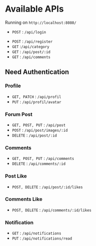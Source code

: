 # Available APIs

Running on `http://localhost:8080/`

- `POST` : `/api/login`
<!-- - `POST` : `/api/logout` -->
- `POST` : `/api/register`
- `GET` :`/api/category`
- `GET` : `/api/post/:id`
- `GET` : `/api/comments`

## Need Authentication
### Profile
- `GET, PATCH` : `/api/profil`
- `PUT` : `/api/profil/avatar`

### Forum Post
- `GET, POST, PUT` : `/api/post`
- `POST` : `/api/post/images/:id`
- `DELETE` : `/api/post/:id`

### Comments
- `GET, POST, PUT` : `/api/comments`
- `DELETE` : `/api/comments/:id`

### Post Like
- `POST, DELETE` : `/api/post/:id/likes`

### Comments Like
- `POST, DELETE` : `/api/comments/:id/likes`

### Notification
- `GET` : `/api/notifications`
- `PUT` : `/api/notifications/read`

